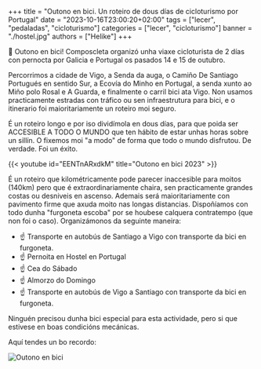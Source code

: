 +++
title = "Outono en bici. Un roteiro de dous días de cicloturismo por Portugal"
date = "2023-10-16T23:00:20+02:00"
tags = ["lecer", "pedaladas", "cicloturismo"]
categories = ["lecer", "cicloturismo"]
banner = "./hostel.jpg"
authors = ["Helike"]
+++

🍁 Outono en bici! Composcleta organizó unha viaxe cicloturista de 2 días con pernocta por Galicia e Portugal os pasados 14 e 15 de outubro.

Percorrimos a cidade de Vigo, a Senda da auga, o Camiño De Santiago Portugués en sentido Sur, a Ecovía do Minho en Portugal, a senda xunto ao Miño polo Rosal e A Guarda, e finalmente o carril bici ata Vigo. Non usamos practicamente estradas con tráfico ou sen infraestrutura para bici, e o itinerario foi maioritariamente un roteiro moi seguro.

É un roteiro longo e por iso dividímola en dous días, para que poida ser ACCESIBLE A TODO O MUNDO que ten hábito de estar unhas horas sobre un sillín. O fixemos moi "a modo" de forma que todo o mundo disfrutou. De verdade. Foi un éxito.

{{< youtube id="EENTnARxdkM" title="Outono en bici 2023" >}}

É un roteiro que kilométricamente pode parecer inaccesible para moitos (140km) pero que é extraordinariamente chaira, sen practicamente grandes costas ou desniveis en ascenso. Ademais será maioritariamente con pavimento firme que axuda moito nas longas distancias.
Dispoñíamos con todo dunha "furgoneta escoba" por se houbese calquera contratempo (que non foi o caso). Organizámonos da seguinte maneira:

- ☝️ Transporte en autobús de Santiago a Vigo con transporte da bici en furgoneta.
- ☝️ Pernoita en Hostel en Portugal
- ☝️ Cea do Sábado
- ☝️ Almorzo do Domingo
- ☝️ Transporte en autobús de Vigo a Santiago con transporte da bici en furgoneta.

Ninguén precisou dunha bici especial para esta actividade, pero si que estivese en boas condicións mecánicas.

Aquí tendes un bo recordo:

![Outono en bici](./outono-en-bici-2023.jpg)